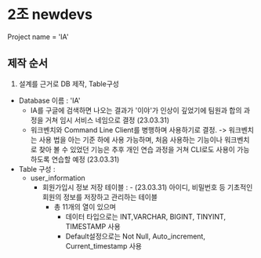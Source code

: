 # 2조 newdevs
Project name = 'IA'

## 제작 순서
1. 설계를 근거로 DB 제작, Table구성
- Database 이름 : 'IA'
  - IA를 구글에 검색하면 나오는 결과가 '이야'가 인상이 깊었기에 팀원과 합의 과정을 거쳐 임시 서비스 네임으로 결정
  (23.03.31)
  - 워크벤치와 Command Line Client를 병행하며 사용하기로 결정.
    -> 워크벤치는 사용 법을 아는 기준 하에 사용 가능하며, 처음 사용하는 기능이나 워크벤치로 찾아 볼 수 있었던 기능은 추후 개인 연습 과정을 거쳐 CLI로도 사용이 가능하도록 연습할 예정
    (23.03.31)
- Table 구성 :
  - user_information
    - 회원가입시 정보 저장 테이블 : - (23.03.31)
    아이디, 비밀번호 등 기초적인 회원의 정보를 저장하고 관리하는 테이블
      - 총 11개의 열이 있으며
        - 데이터 타입으로는 INT,VARCHAR, BIGINT, TINYINT, TIMESTAMP 사용
        - Default설정으로는 Not Null, Auto_increment, Current_timestamp 사용